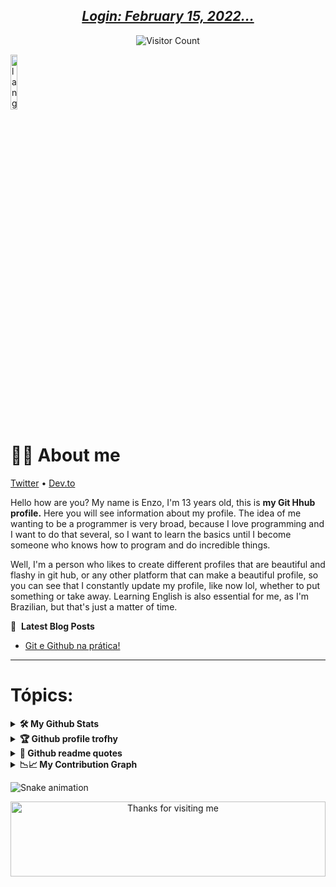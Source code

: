 <div align="center">
 
## *[Login: February 15, 2022...](https://github.com/signup?ref_cta=Sign+up&ref_loc=header+logged+out&ref_page=%2F&source=header-home)*
 
  ![Visitor Count](https://profile-counter.glitch.me/shaylly/count.svg)

 </div>
 
  <p align="left"><img width=15%" src="https://github.com/alansmathew/alansmathew/raw/master/lang.gif" alt="lang image here" /></p>
 
# 👨‍💻 About me

 [Twitter](https://twitter.com/Juntpack) • [Dev.to](https://dev.to/shaylly)

Hello how are you? My name is Enzo, I'm 13 years old, this is **my Git Hhub profile.** Here you will see information about my profile. The idea of me wanting to be a programmer is very broad, because I love programming and I want to do that several, so I want to learn the basics until I become someone who knows how to program and do incredible things.

 Well, I'm a person who likes to create different profiles that are beautiful and flashy in git hub, or any other platform that can make a beautiful profile, so you can see that I constantly update my profile, like now lol, whether to put something or take away.
 Learning English is also essential for me, as I'm Brazilian, but that's just a matter of time.
         
📕 &nbsp;**Latest Blog Posts**
 <!-- BLOG-POST-LIST:START --><!-- BLOG-POST-LIST:END -->
 - [Git e Github na prática!](https://dev.to/shaylly/git-e-github-na-pratica-fdl)
 <!-- BLOG-POST-LIST:END -->         

<hr>

 # Tópics:
 
 <details>
 <summary><b>🛠️&nbsp;My Github&nbsp;Stats</b></summary>
 <br/>


 
  <img height="180em" src="https://github-readme-stats.vercel.app/api?username=shaylly&show_icons=true&theme=dark&include_all_commits=true&count_private=true"/>
 
 </details> 
 
   <details>
 <summary><b>🏆&nbsp;Github profile&nbsp;trofhy</b></summary>
 <br/>
 
  <img width=800 src="https://github-profile-trophy.vercel.app/?username=shaylly&column=8&theme=onestar&no-frame=true"/>
</a>

 </details> 
 
  <details>
  <summary><b>🎦&nbsp;Github readme&nbsp;quotes</b></summary>
  <br/>
 
 [![Readme Quotes](https://quotes-github-readme.vercel.app/api?type=horizontal&theme=dark)](https://github.com/piyushsuthar/github-readme-quotes)
 
 </details>
 
  <details>
 <summary><b>📉📈&nbsp;My Contribution Graph&nbsp;</b></summary>
 <br/>
 
 <a href="https://github.com/shaylly"><img alt="Bornunique911's Activity Graph" src="https://activity-graph.herokuapp.com/graph?username=shaylly&custom_title=shaylly%27s%20Contribution%20Graph&theme=react-dark" /></a>

 </details>
  
  ![Snake animation](https://github.com/shaylly/shaylly/blob/output/github-contribution-grid-snake.svg)
 
 <div align="center">

<img height="120" alt="Thanks for visiting me" width="100%" src="https://raw.githubusercontent.com/BrunnerLivio/brunnerlivio/master/images/marquee.svg" />
<br />
 
 
